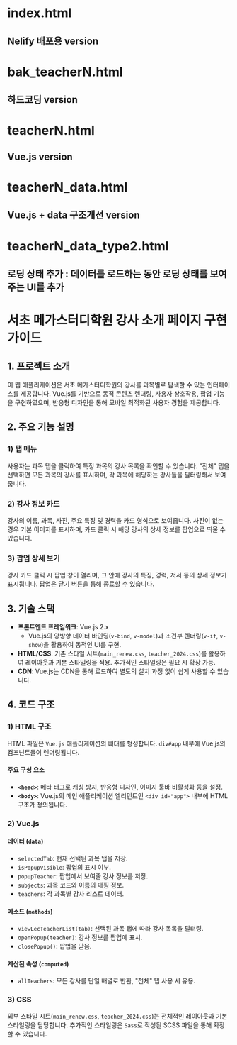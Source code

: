 ﻿# index.html
  ## Nelify 배포용 version

# bak_teacherN.html
  ## 하드코딩 version

# teacherN.html
  ## Vue.js version

# teacherN_data.html
  ## Vue.js + data 구조개선 version

# teacherN_data_type2.html
  ## 로딩 상태 추가 : 데이터를 로드하는 동안 로딩 상태를 보여주는 UI를 추가




# 서초 메가스터디학원 강사 소개 페이지 구현 가이드

## 1. 프로젝트 소개

이 웹 애플리케이션은 서초 메가스터디학원의 강사를 과목별로 탐색할 수 있는 인터페이스를 제공합니다. Vue.js를 기반으로 동적 콘텐츠 렌더링, 사용자 상호작용, 팝업 기능을 구현하였으며, 반응형 디자인을 통해 모바일 최적화된 사용자 경험을 제공합니다.

## 2. 주요 기능 설명

### 1) 탭 메뉴
사용자는 과목 탭을 클릭하여 특정 과목의 강사 목록을 확인할 수 있습니다. "전체" 탭을 선택하면 모든 과목의 강사를 표시하며, 각 과목에 해당하는 강사들을 필터링해서 보여줍니다.

### 2) 강사 정보 카드
강사의 이름, 과목, 사진, 주요 특징 및 경력을 카드 형식으로 보여줍니다. 사진이 없는 경우 기본 이미지를 표시하며, 카드 클릭 시 해당 강사의 상세 정보를 팝업으로 띄울 수 있습니다.

### 3) 팝업 상세 보기
강사 카드 클릭 시 팝업 창이 열리며, 그 안에 강사의 특징, 경력, 저서 등의 상세 정보가 표시됩니다. 팝업은 닫기 버튼을 통해 종료할 수 있습니다.

## 3. 기술 스택

- **프론트엔드 프레임워크**: Vue.js 2.x
    - Vue.js의 양방향 데이터 바인딩(`v-bind`, `v-model`)과 조건부 렌더링(`v-if`, `v-show`)을 활용하여 동적인 UI를 구현.
- **HTML/CSS**: 기존 스타일 시트(`main_renew.css`, `teacher_2024.css`)를 활용하여 레이아웃과 기본 스타일링을 적용. 추가적인 스타일링은 필요 시 확장 가능.
- **CDN**: Vue.js는 CDN을 통해 로드하여 별도의 설치 과정 없이 쉽게 사용할 수 있습니다.

## 4. 코드 구조

### 1) HTML 구조
HTML 파일은 `Vue.js` 애플리케이션의 뼈대를 형성합니다. `div#app` 내부에 Vue.js의 컴포넌트들이 렌더링됩니다.

#### 주요 구성 요소
- **`<head>`**: 메타 태그로 캐싱 방지, 반응형 디자인, 이미지 툴바 비활성화 등을 설정.
- **`<body>`**: Vue.js의 메인 애플리케이션 엘리먼트인 `<div id="app">` 내부에 HTML 구조가 정의됩니다.

### 2) Vue.js
#### 데이터 (`data`)
- `selectedTab`: 현재 선택된 과목 탭을 저장.
- `isPopupVisible`: 팝업의 표시 여부.
- `popupTeacher`: 팝업에서 보여줄 강사 정보를 저장.
- `subjects`: 과목 코드와 이름의 매핑 정보.
- `teachers`: 각 과목별 강사 리스트 데이터.

#### 메소드 (`methods`)
- `viewLecTeacherList(tab)`: 선택된 과목 탭에 따라 강사 목록을 필터링.
- `openPopup(teacher)`: 강사 정보를 팝업에 표시.
- `closePopup()`: 팝업을 닫음.

#### 계산된 속성 (`computed`)
- `allTeachers`: 모든 강사를 단일 배열로 반환, "전체" 탭 사용 시 유용.

### 3) CSS
외부 스타일 시트(`main_renew.css`, `teacher_2024.css`)는 전체적인 레이아웃과 기본 스타일링을 담당합니다. 추가적인 스타일링은 `Sass`로 작성된 SCSS 파일을 통해 확장할 수 있습니다.
